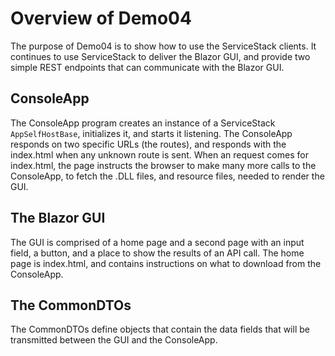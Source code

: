 # Overview of Demo04
The purpose of Demo04 is to show how to use the ServiceStack clients. It continues to use ServiceStack to deliver the Blazor GUI, and provide two simple REST endpoints that can communicate with the Blazor GUI.

## ConsoleApp 
The ConsoleApp program creates an instance of a ServiceStack `AppSelfHostBase`, initializes it, and starts it listening. 
The ConsoleApp responds on two specific URLs (the routes), and responds with the index.html when any unknown route is sent. 
When an request comes for index.html, the page instructs the browser to make many more calls to the ConsoleApp, to fetch the .DLL files, and resource files, needed to render the GUI.

## The Blazor GUI
The GUI is comprised of a home page and a second page with an input field, a button, and a place to show the results of an API call. 
The home page is index.html, and contains instructions on what to download from the ConsoleApp.


## The CommonDTOs
The CommonDTOs define objects that contain the data fields that will be transmitted between the GUI and the ConsoleApp.

